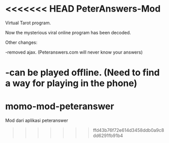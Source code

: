 <<<<<<< HEAD
PeterAnswers-Mod
================

Virtual Tarot program. 

Now the mysterious viral online program has been decoded. 



Other changes:

-removed ajax. (Peteranswers.com will never know your answers)

-can be played offline. (Need to find a way for playing in the phone)
=======
# momo-mod-peteranswer
Mod dari aplikasi peteranswer
>>>>>>> ffd43b76f72e614d3458ddb0a9c8dd6291fb91b4
